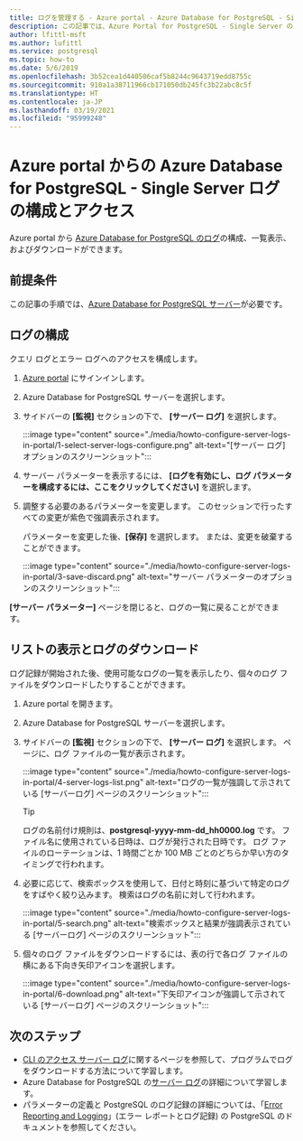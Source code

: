 ```yaml
---
title: ログを管理する - Azure portal - Azure Database for PostgreSQL - Single Server
description: この記事では、Azure Portal for PostgreSQL - Single Server の Azure Database でサーバーログ（.logファイル）を構成してアクセスする方法について説明します。
author: lfittl-msft
ms.author: lufittl
ms.service: postgresql
ms.topic: how-to
ms.date: 5/6/2019
ms.openlocfilehash: 3b52cea1d440506caf5b8244c9643719edd8755c
ms.sourcegitcommit: 910a1a38711966cb171050db245fc3b22abc8c5f
ms.translationtype: HT
ms.contentlocale: ja-JP
ms.lasthandoff: 03/19/2021
ms.locfileid: "95999248"
---
```

# <a name="configure-and-access-azure-database-for-postgresql---single-server-logs-from-the-azure-portal"></a>Azure portal からの Azure Database for PostgreSQL - Single Server ログの構成とアクセス

Azure portal から [Azure Database for PostgreSQL のログ](concepts-server-logs.md)の構成、一覧表示、およびダウンロードができます。

## <a name="prerequisites"></a>前提条件
この記事の手順では、[Azure Database for PostgreSQL サーバー](quickstart-create-server-database-portal.md)が必要です。

## <a name="configure-logging"></a>ログの構成
クエリ ログとエラー ログへのアクセスを構成します。 

1. [Azure portal](https://portal.azure.com/) にサインインします。

2. Azure Database for PostgreSQL サーバーを選択します。

3. サイドバーの **[監視]** セクションの下で、 **[サーバー ログ]** を選択します。 

   :::image type="content" source="./media/howto-configure-server-logs-in-portal/1-select-server-logs-configure.png" alt-text="[サーバー ログ] オプションのスクリーンショット":::

4. サーバー パラメーターを表示するには、 **[ログを有効にし、ログ パラメーターを構成するには、ここをクリックしてください]** を選択します。

5. 調整する必要のあるパラメーターを変更します。 このセッションで行ったすべての変更が紫色で強調表示されます。

   パラメーターを変更した後、**[保存]** を選択します。 または、変更を破棄することができます。 

   :::image type="content" source="./media/howto-configure-server-logs-in-portal/3-save-discard.png" alt-text="サーバー パラメーターのオプションのスクリーンショット":::

**[サーバー パラメーター]** ページを閉じると、ログの一覧に戻ることができます。

## <a name="view-list-and-download-logs"></a>リストの表示とログのダウンロード
ログ記録が開始された後、使用可能なログの一覧を表示したり、個々のログ ファイルをダウンロードしたりすることができます。 

1. Azure portal を開きます。

2. Azure Database for PostgreSQL サーバーを選択します。

3. サイドバーの **[監視]** セクションの下で、 **[サーバー ログ]** を選択します。 ページに、ログ ファイルの一覧が表示されます。

   :::image type="content" source="./media/howto-configure-server-logs-in-portal/4-server-logs-list.png" alt-text="ログの一覧が強調して示されている [サーバーログ] ページのスクリーンショット":::

   > [!TIP]
   > ログの名前付け規則は、**postgresql-yyyy-mm-dd_hh0000.log** です。 ファイル名に使用されている日時は、ログが発行された日時です。 ログ ファイルのローテーションは、1 時間ごとか 100 MB ごとのどちらか早い方のタイミングで行われます。

4. 必要に応じて、検索ボックスを使用して、日付と時刻に基づいて特定のログをすばやく絞り込みます。 検索はログの名前に対して行われます。

   :::image type="content" source="./media/howto-configure-server-logs-in-portal/5-search.png" alt-text="検索ボックスと結果が強調表示されている [サーバーログ] ページのスクリーンショット":::

5. 個々のログ ファイルをダウンロードするには、表の行で各ログ ファイルの横にある下向き矢印アイコンを選択します。

   :::image type="content" source="./media/howto-configure-server-logs-in-portal/6-download.png" alt-text="下矢印アイコンが強調して示されている [サーバーログ] ページのスクリーンショット":::

## <a name="next-steps"></a>次のステップ
- [CLI のアクセス サーバー ログ](howto-configure-server-logs-using-cli.md)に関するページを参照して、プログラムでログをダウンロードする方法について学習します。
- Azure Database for PostgreSQL の[サーバー ログ](concepts-server-logs.md)の詳細について学習します。 
- パラメーターの定義と PostgreSQL のログ記録の詳細については、「[Error Reporting and Logging](https://www.postgresql.org/docs/current/static/runtime-config-logging.html)」(エラー レポートとログ記録) の PostgreSQL のドキュメントを参照してください。


